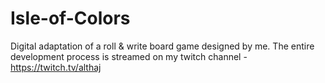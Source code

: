 # Isle-of-Colors
Digital adaptation of a roll &amp; write board game designed by me.
The entire development process is streamed on my twitch channel - https://twitch.tv/althaj
